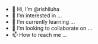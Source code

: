 - 👋 Hi, I’m @rishiluha
- 👀 I’m interested in ...
- 🌱 I’m currently learning ...
- 💞️ I’m looking to collaborate on ...
- 📫 How to reach me ...

<!---
rishiluha/rishiluha is a ✨ special ✨ repository because its `README.md` (this file) appears on your GitHub profile.
You can click the Preview link to take a look at your changes.
--->
